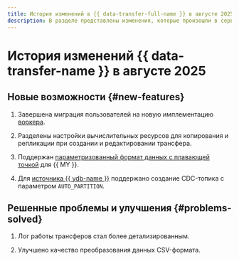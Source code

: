 ```yaml
---
title: История изменений в {{ data-transfer-full-name }} в августе 2025
description: В разделе представлены изменения, которые произошли в сервисе {{ data-transfer-name }} в августе 2025 года.
---
```


# История изменений {{ data-transfer-name }} в августе 2025

## Новые возможности {#new-features}

1. Завершена миграция пользователей на новую имплементацию [воркера](../concepts/index.md#worker).

1. Разделены настройки вычислительных ресурсов для копирования и репликации при создании и редактировании трансфера.

1. Поддержан [параметризованный формат данных с плавающей точкой](https://dev.mysql.com/doc/refman/8.4/en/floating-point-types.html) для {{ MY }}.

1. Для [источника {{ ydb-name }}](../operations/endpoint/source/ydb.md) поддержано создание CDC-топика с параметром `AUTO_PARTITION`.

## Решенные проблемы и улучшения {#problems-solved}

1. Лог работы трансферов стал более детализированным.

1. Улучшено качество преобразования данных CSV-формата.
